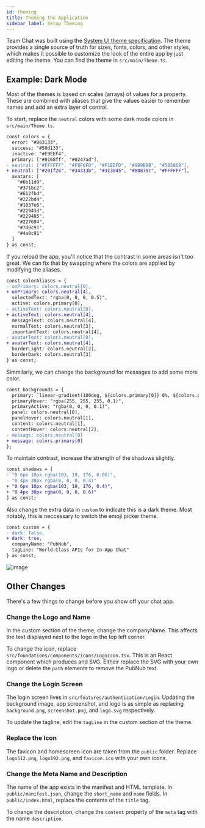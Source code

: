 ```yaml
---
id: theming
title: Theming the Application
sidebar_label: Setup Theming
---
```


Team Chat was built using the [System UI theme specification](https://system-ui.com/theme/).
The theme provides a single source of truth for sizes, fonts, colors, and other styles, which makes it possible to customize the look of the entire app by just editing the theme.
You can find the theme in `src/main/Theme.ts`.

## Example: Dark Mode

Most of the themes is based on scales (arrays) of values for a property. 
These are combined with aliases that give the values easier to remember names and add an extra layer of control.

To start, replace the `neutral` colors with some dark mode colors in `src/main/Theme.ts`.

```diff
const colors = {
  error: "#B63133",
  success: "#50d133",
  inactive: "#E9EEF4",
  primary: ["#0168ff", "#0247ad"],
- neutral: ["#FFFFFF", "#F8F6FD", "#F1EDFD", "#9B9B9B", "#585858"],
+ neutral: ["#201f26", "#34313b", "#3c3845", "#80878c", "#FFFFFF"],
  avatars: [
    "#6b11d9",
    "#371bc2",
    "#612fbd",
    "#222bd4",
    "#1037e6",
    "#22943d",
    "#229485",
    "#227694",
    "#7d0c91",
    "#4a0c91"
  ]
} as const;
```

If you reload the app, you'll notice that the contrast in some areas isn't too great.
We can fix that by swapping where the colors are applied by modifying the aliases.

```diff
const colorAliases = {
- onPrimary: colors.neutral[0],
+ onPrimary: colors.neutral[4],
  selectedText: "rgba(0, 0, 0, 0.5)",
  active: colors.primary[0],
- activeText: colors.neutral[0],
+ activeText: colors.neutral[4],
  messageText: colors.neutral[4],
  normalText: colors.neutral[3],
  importantText: colors.neutral[4],
- avatarText: colors.neutral[0],
+ avatarText: colors.neutral[4],
  borderLight: colors.neutral[2],
  borderDark: colors.neutral[3]
} as const;
```

Simmilarly, we can change the background for messages to add some more color.

```diff
const backgrounds = {
  primary: `linear-gradient(180deg, ${colors.primary[0]} 0%, ${colors.primary[1]} 100%)`,
  primaryHover: "rgba(255, 255, 255, 0.1)",
  primaryActive: "rgba(0, 0, 0, 0.1)",
  panel: colors.neutral[0],
  panelHover: colors.neutral[1],
  content: colors.neutral[1],
  contentHover: colors.neutral[2],
- message: colors.neutral[0]
+ message: colors.primary[0]
};
```

To maintain contrast, increase the strength of the shadows slightly.

```diff
const shadows = [
- "0 6px 10px rgba(103, 19, 176, 0.06)",
- "0 4px 30px rgba(0, 0, 0, 0.4)"
+ "0 6px 10px rgba(103, 19, 176, 0.4)",
+ "0 4px 30px rgba(0, 0, 0, 0.6)"
] as const;
```

Also change the extra data in `custom` to indicate this is a dark theme.
Most notably, this is neccessary to switch the emoji picker theme.

```diff
const custom = {
- dark: false,
+ dark: true,
  companyName: "PubNub",
  tagLine: "World-Class APIs for In-App Chat"
} as const;
```

![image](assets/dark-theme.png)

## Other Changes

There's a few things to change before you show off your chat app.

### Change the Logo and Name

In the custom section of the theme, change the companyName.
This affects the text displayed next to the logo in the top left corner.

To change the icon, replace `src/foundations/components/icons/LogoIcon.tsx`.
This is an React component which produces and SVG.
Eitheir replace the SVG with your own logo or delete the `path` elements to remove the PubNub text.

### Change the Login Screen

The login screen lives in `src/features/authentication/Login`.
Updating the background image, app screenshot, and logo is as simple as replacing `background.png`, `screenshot.png`, and `logo.svg` respectively.

To update the tagline, edit the `tagLine` in the custom section of the theme.

### Replace the Icon

The favicon and homescreen icon are taken from the `public` folder.
Replace `logo512.png`, `logo192.png`, and `favicon.ico` with your own icons.

### Change the Meta Name and Description

The name of the app exists in the manifest and HTML template.
In `public/manifest.json`, change the `short_name` and `name` fields.
In `public/index.html`, replace the contents of the `title` tag.

To change the description, change the `content` property of the `meta` tag with the name `description`.


